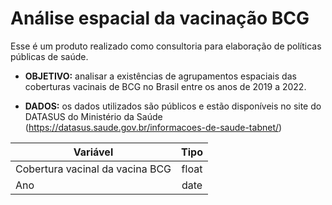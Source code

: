 # Análise espacial da vacinação BCG

Esse é um produto realizado como consultoria para elaboração de políticas públicas de saúde.

* **OBJETIVO:** analisar a existências de agrupamentos espaciais das coberturas vacinais de BCG no Brasil entre os anos de 2019 a 2022.

* **DADOS:** os dados utilizados são públicos e estão disponíveis no site do DATASUS do Ministério da Saúde (https://datasus.saude.gov.br/informacoes-de-saude-tabnet/)

| Variável        | Tipo           |
| ------------- |:-------------:|
| Cobertura vacinal da vacina BCG      | float |
| Ano      | date      |
